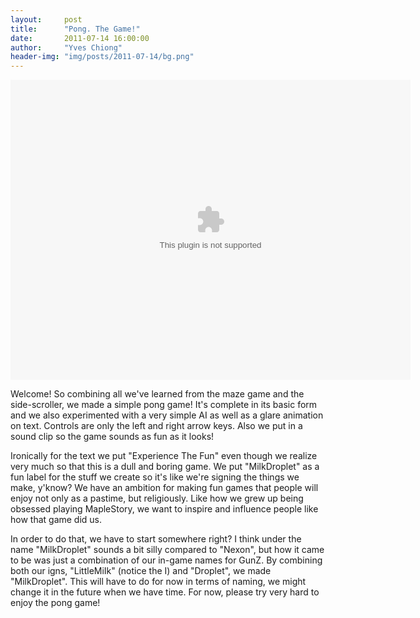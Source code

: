 ```yaml
---
layout:     post
title:      "Pong. The Game!"
date:       2011-07-14 16:00:00
author:     "Yves Chiong"
header-img: "img/posts/2011-07-14/bg.png"
---
```


<p>
    <object class="center-block card-shadow"
            style="width: 640px; height: 480px"
            data="/img/posts/2011-07-14/pong.swf">
    </object>
</p>

Welcome! So combining all we've learned from the maze game and the side-scroller, we made a simple pong game! It's complete in its basic form and we also experimented with a very simple AI as well as a glare animation on text. Controls are only the left and right arrow keys. Also we put in a sound clip so the game sounds as fun as it looks!

Ironically for the text we put "Experience The Fun" even though we realize very much so that this is a dull and boring game. We put "MilkDroplet" as a fun label for the stuff we create so it's like we're signing the things we make, y'know? We have an ambition for making fun games that people will enjoy not only as a pastime, but religiously. Like how we grew up being obsessed playing MapleStory, we want to inspire and influence people like how that game did us.

In order to do that, we have to start somewhere right? I think under the name "MilkDroplet" sounds a bit silly compared to "Nexon", but how it came to be was just a combination of our in-game names for GunZ. By combining both our igns, "LittleMiIk" (notice the I) and "Droplet", we made "MilkDroplet". This will have to do for now in terms of naming, we might change it in the future when we have time. For now, please try very hard to enjoy the pong game!